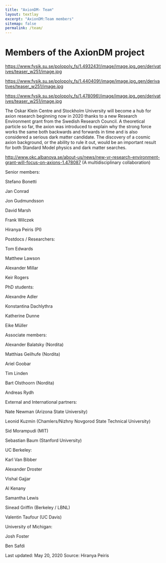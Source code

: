 ```yaml
---
title: "AxionDM- Team"
layout: textlay
excerpt: "AxionDM:Team members"
sitemap: false
permalink: /team/
---
```


# Members of the AxionDM project

https://www.fysik.su.se/polopoly_fs/1.493243!/image/image.jpg_gen/derivatives/teaser_w251/image.jpg

https://www.fysik.su.se/polopoly_fs/1.440409!/image/image.jpg_gen/derivatives/teaser_w251/image.jpg

https://www.fysik.su.se/polopoly_fs/1.478096!/image/image.jpg_gen/derivatives/teaser_w251/image.jpg

The Oskar Klein Centre and Stockholm University will become a hub for axion research beginning now in 2020 thanks to a new Research Environment grant from the Swedish Research Council. A theoretical particle so far, the axion was introduced to explain why the strong force works the same both backwards and forwards in time and is also considered a serious dark matter candidate. The discovery of a cosmic axion background, or the ability to rule it out, would be an important result for both Standard Model physics and dark matter searches.

http://www.okc.albanova.se/about-us/news/new-vr-research-environment-grant-will-focus-on-axions-1.478087 (A multidisciplinary collaboration)


Senior members:

Stefano Bonetti

Jan Conrad

Jon Gudmundsson

David Marsh

Frank Wilczek

Hiranya Peiris (PI)


Postdocs / Researchers:

Tom Edwards

Matthew Lawson

Alexander Millar

Keir Rogers


PhD students:

Alexandre Adler

Konstantina Dachlythra

Katherine Dunne

Eike Müller


Associate members:

Alexander Balatsky (Nordita)

Matthias Geilhufe (Nordita)

Ariel Goobar

Tim Linden

Bart Olsthoorn (Nordita)

Andreas Rydh


External and International partners:

Nate Newman (Arizona State University)

Leonid Kuzmin (Chamlers/Nizhny Novgorod State Technical University)

Sid Morampudi (MIT)

Sebastian Baum (Stanford University)


UC Berkeley:

Karl Van Bibber

Alexander Droster

Vishal Gajjar

Al Kenany

Samantha Lewis


Sinead Griffin (Berkeley / LBNL)


Valentin Taufour (UC Davis)


University of Michigan:

Josh Foster

Ben Safdi


Last updated: May 20, 2020
Source: Hiranya Peiris

